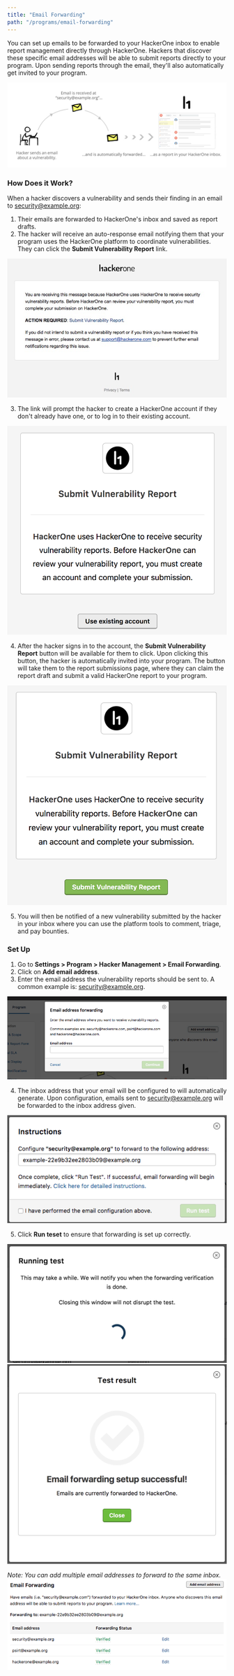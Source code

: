 ```yaml
---
title: "Email Forwarding"
path: "/programs/email-forwarding"
---
```


You can set up emails to be forwarded to your HackerOne inbox to enable report management directly through HackerOne. Hackers that discover these specific email addresses will be able to submit reports directly to your program. Upon sending reports through the email, they'll also automatically get invited to your program.

![email-forwarding-1](./images/email-forwarding-1.jpg)

### How Does it Work?
When a hacker discovers a vulnerability and sends their finding in an email to security@example.org:
1. Their emails are forwarded to HackerOne's inbox and saved as report drafts.
2. The hacker will receive an auto-response email notifying them that your program uses the HackerOne platform to coordinate vulnerabilities. They can click the **Submit Vulnerability Report** link. 

![email-forwarding-2](./images/email-forwarding-2.jpg)

3. The link will prompt the hacker to create a HackerOne account if they don't already have one, or to log in to their existing account. 

![email-forwarding-3](./images/email-forwarding-3.png)

4. After the hacker signs in to the account, the **Submit Vulnerability Report** button will be available for them to click. Upon clicking this button, the hacker is automatically invited into your program. The button will take them to the report submissions page, where they can claim the report draft and submit a valid HackerOne report to your program. 

![email-forwarding-4](./images/email-forwarding-4.png)

5. You will then be notified of a new vulnerability submitted by the hacker in your inbox where you can use the platform tools to comment, triage, and pay bounties. 

### Set Up
1. Go to **Settings > Program > Hacker Management > Email Forwarding**.
2. Click on **Add email address**. 
3. Enter the email address the vulnerability reports should be sent to. A common example is: security@example.org. 

![email-forwarding-5](./images/email-forwarding-5.png)

4. The inbox address that your email will be configured to will automatically generate. Upon configuration, emails sent to security@example.org will be forwarded to the inbox address given. 

![email-forwarding-6](./images/email-forwarding-6.png)

5. Click **Run teset** to ensure that forwarding is set up correctly. 

![email-forwarding-7](./images/email-forwarding-7.png)
![email-forwarding-8](./images/email-forwarding-8.png)

*Note: You can add multiple email addresses to forward to the same inbox.* 
![email-forwarding-9](./images/email-forwarding-9.png)

